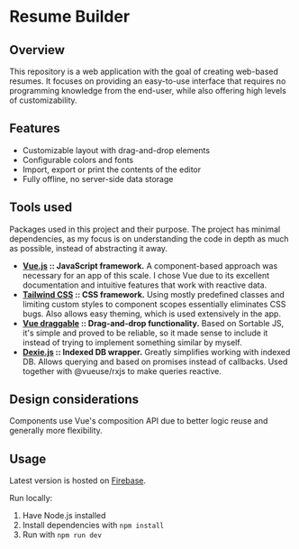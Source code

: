 # Resume Builder

## Overview

This repository is a web application with the goal of creating web-based resumes. 
It focuses on providing an easy-to-use interface that requires no programming knowledge from the end-user, while also offering high levels of customizability.

## Features

- Customizable layout with drag-and-drop elements
- Configurable colors and fonts
- Import, export or print the contents of the editor
- Fully offline, no server-side data storage

## Tools used

Packages used in this project and their purpose. The project has minimal dependencies, as my focus is on understanding the code in depth as much as possible, instead of abstracting it away.

- **[Vue.js](https://vuejs.org) :: JavaScript framework.** A component-based approach was necessary for an app of this scale. I chose Vue due to its excellent documentation and intuitive features that work with reactive data.
- **[Tailwind CSS](https://tailwindcss.com) :: CSS framework.** Using mostly predefined classes and limiting custom styles to component scopes essentially eliminates CSS bugs. Also allows easy theming, which is used extensively in the app.
- **[Vue draggable](https://github.com/SortableJS/vue.draggable.next) :: Drag-and-drop functionality.** Based on Sortable JS, it's simple and proved to be reliable, so it made sense to include it instead of trying to implement something similar by myself.
- **[Dexie.js](https://github.com/dexie/Dexie.js) :: Indexed DB wrapper.** Greatly simplifies working with indexed DB. Allows querying and based on promises instead of callbacks. Used together with @vueuse/rxjs to make queries reactive.

## Design considerations

Components use Vue's composition API due to better logic reuse and generally more flexibility. 

## Usage

Latest version is hosted on [Firebase](https://cv-template-9f6e4.firebaseapp.com).

Run locally:

1. Have Node.js installed
2. Install dependencies with `npm install`
3. Run with `npm run dev`